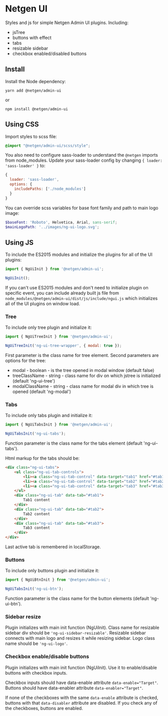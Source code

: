 # Netgen UI

Styles and js for simple Netgen Admin UI plugins.
Including:
- jsTree
- buttons with effect
- tabs
- resizable sidebar
- checkbox enabled/disabled buttons

## Install

Install the Node dependency:
```
yarn add @netgen/admin-ui
```
or
```
npm install @netgen/admin-ui
```

## Using CSS

Import styles to scss file:
```scss
@import "@netgen/admin-ui/scss/style";
```

You also need to configure sass-loader to understand the `@netgen` imports from node_modules. Update your sass-loader config by changing `{ loader: 'sass-loader' }` to:
```js
{
  loader: 'sass-loader',
  options: {
    includePaths: ['./node_modules']
  }
}
```

You can override scss variables for base font family and path to main logo image:
```scss
$baseFont: 'Roboto', Helvetica, Arial, sans-serif;
$mainLogoPath: '../images/ng-ui-logo.svg';
```

## Using JS

To include the ES2015 modules and initialize the plugins for all of the UI plugins:
```js
import { NgUiInit } from '@netgen/admin-ui';

NgUiInit();
```

If you can't use ES2015 modules and don't need to initialize plugin on specific event, you can include already built js file from `node_modules/@netgen/admin-ui/dist/js/include/ngui.js` which initializes all of the UI plugins on window load.

### Tree

To include only tree plugin and initialize it:
```js
import { NgUiTreeInit } from '@netgen/admin-ui';

NgUiTreeInit('ng-ui-tree-wrapper', { modal: true });
```

First parameter is the class name for tree element.
Second parameters are options for the tree:
- modal - boolean - is the tree opened in modal window (default false)
- treeClassName - string - class name for div on which jstree is initialized (default 'ng-ui-tree')
- modalClassName - string - class name for modal div in which tree is opened (default 'ng-modal')

### Tabs

To include only tabs plugin and initialize it:
```js
import { NgUiTabsInit } from '@netgen/admin-ui';

NgUiTabsInit('ng-ui-tabs');
```

Function parameter is the class name for the tabs element (default 'ng-ui-tabs').

Html markup for the tabs should be:
```html
<div class="ng-ui-tabs">
    <ul class="ng-ui-tab-controls">
        <li><a class="ng-ui-tab-control" data-target="tab1" href="#tab1">Tab1</a></li>
        <li><a class="ng-ui-tab-control" data-target="tab2" href="#tab2">Tab2</a></li>
        <li><a class="ng-ui-tab-control" data-target="tab3" href="#tab3">Tab3</a></li>
    </ul>
    <div class="ng-ui-tab" data-tab="#tab1">
        Tab1 content
    </div>
    <div class="ng-ui-tab" data-tab="#tab2">
        Tab2 content
    </div>
    <div class="ng-ui-tab" data-tab="#tab3">
        Tab3 content
    </div>
</div>
```

Last active tab is remembered in localStorage.

### Buttons

To include only buttons plugin and initialize it:
```js
import { NgUiBtnInit } from '@netgen/admin-ui';

NgUiTabsInit('ng-ui-btn');
```

Function parameter is the class name for the button elements (default 'ng-ui-btn').

### Sidebar resize

Plugin initializes with main init function (NgUiInit).
Class name for resizable sidebar div should be `'ng-ui-sidebar-resizable'`.
Resizable sidebar connects with main logo and resizes it while resizing sidebar. Logo class name should be `'ng-ui-logo'`.

### Checkbox enable/disable buttons

Plugin initializes with main init function (NgUiInit).
Use it to enable/disable buttons with checkbox inputs.

Checkbox inputs should have data-enable attribute `data-enable="Target"`.
Buttons should have data-enabler attribute `data-enabler="Target"`.

If none of the checkboxes with the same `data-enable` attribute is checked, buttons with that `data-disabler` attribute are disabled. If you check any of the checkboxes, buttons are enabled.
